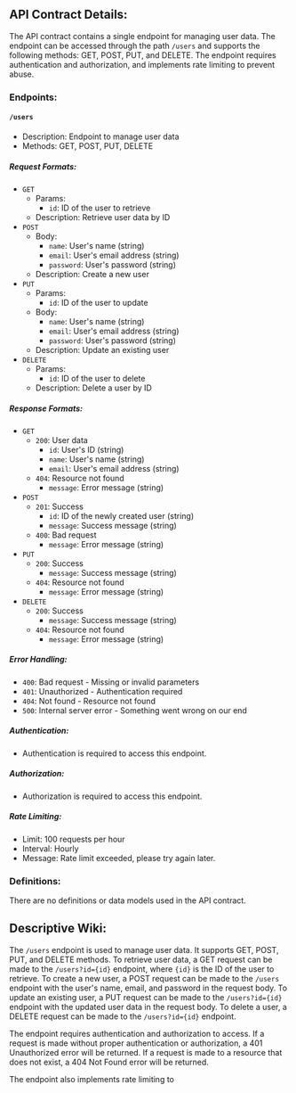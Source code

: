 ## API Contract Details:

The API contract contains a single endpoint for managing user data. The endpoint can be accessed through the path `/users` and supports the following methods: GET, POST, PUT, and DELETE. The endpoint requires authentication and authorization, and implements rate limiting to prevent abuse.

### Endpoints:

#### `/users`
- Description: Endpoint to manage user data
- Methods: GET, POST, PUT, DELETE

##### Request Formats:
- `GET`
    - Params:
        - `id`: ID of the user to retrieve
    - Description: Retrieve user data by ID
- `POST`
    - Body:
        - `name`: User's name (string)
        - `email`: User's email address (string)
        - `password`: User's password (string)
    - Description: Create a new user
- `PUT`
    - Params:
        - `id`: ID of the user to update
    - Body:
        - `name`: User's name (string)
        - `email`: User's email address (string)
        - `password`: User's password (string)
    - Description: Update an existing user
- `DELETE`
    - Params:
        - `id`: ID of the user to delete
    - Description: Delete a user by ID

##### Response Formats:
- `GET`
    - `200`: User data
        - `id`: User's ID (string)
        - `name`: User's name (string)
        - `email`: User's email address (string)
    - `404`: Resource not found
        - `message`: Error message (string)
- `POST`
    - `201`: Success
        - `id`: ID of the newly created user (string)
        - `message`: Success message (string)
    - `400`: Bad request
        - `message`: Error message (string)
- `PUT`
    - `200`: Success
        - `message`: Success message (string)
    - `404`: Resource not found
        - `message`: Error message (string)
- `DELETE`
    - `200`: Success
        - `message`: Success message (string)
    - `404`: Resource not found
        - `message`: Error message (string)

##### Error Handling:
- `400`: Bad request - Missing or invalid parameters
- `401`: Unauthorized - Authentication required
- `404`: Not found - Resource not found
- `500`: Internal server error - Something went wrong on our end

##### Authentication:
- Authentication is required to access this endpoint.

##### Authorization:
- Authorization is required to access this endpoint.

##### Rate Limiting:
- Limit: 100 requests per hour
- Interval: Hourly
- Message: Rate limit exceeded, please try again later.

### Definitions:

There are no definitions or data models used in the API contract.

## Descriptive Wiki:

The `/users` endpoint is used to manage user data. It supports GET, POST, PUT, and DELETE methods. To retrieve user data, a GET request can be made to the `/users?id={id}` endpoint, where `{id}` is the ID of the user to retrieve. To create a new user, a POST request can be made to the `/users` endpoint with the user's name, email, and password in the request body. To update an existing user, a PUT request can be made to the `/users?id={id}` endpoint with the updated user data in the request body. To delete a user, a DELETE request can be made to the `/users?id={id}` endpoint.

The endpoint requires authentication and authorization to access. If a request is made without proper authentication or authorization, a 401 Unauthorized error will be returned. If a request is made to a resource that does not exist, a 404 Not Found error will be returned.

The endpoint also implements rate limiting to
